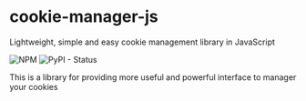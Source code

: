 # cookie-manager-js
Lightweight, simple and easy cookie management library in JavaScript

![NPM](https://img.shields.io/npm/l/express) ![PyPI - Status](https://img.shields.io/pypi/status/Django)

This is a library for providing more useful and powerful interface to manager your cookies

